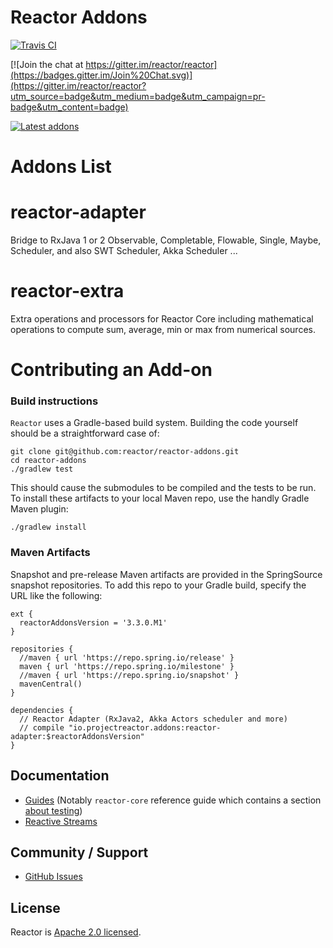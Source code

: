 # Reactor Addons

[![Travis CI](https://travis-ci.org/reactor/reactor-addons.svg?branch=master)](https://travis-ci.org/reactor/reactor-addons)

[![Join the chat at https://gitter.im/reactor/reactor](https://badges.gitter.im/Join%20Chat.svg)](https://gitter.im/reactor/reactor?utm_source=badge&utm_medium=badge&utm_campaign=pr-badge&utm_content=badge)

[![Latest addons](https://maven-badges.herokuapp.com/maven-central/io.projectreactor.addons/reactor-extra/badge.svg?style=plastic)](https://mvnrepository.com/artifact/io.projectreactor.addons/reactor-extra)

# Addons List

# reactor-adapter

Bridge to RxJava 1 or 2 Observable, Completable, Flowable, Single, Maybe, Scheduler, and also SWT Scheduler, Akka Scheduler ...

# reactor-extra

Extra operations and processors for Reactor Core including mathematical operations to compute sum, average, min or max from numerical sources.

# Contributing an Add-on

### Build instructions

`Reactor` uses a Gradle-based build system. Building the code yourself should be a straightforward case of:

    git clone git@github.com:reactor/reactor-addons.git
    cd reactor-addons
    ./gradlew test

This should cause the submodules to be compiled and the tests to be run. To install these artifacts to your local Maven repo, use the handly Gradle Maven plugin:

    ./gradlew install

### Maven Artifacts

Snapshot and pre-release Maven artifacts are provided in the SpringSource snapshot repositories.
To add this repo to your Gradle build, specify the URL like the following:

    ext {
      reactorAddonsVersion = '3.3.0.M1'
    }

    repositories {
      //maven { url 'https://repo.spring.io/release' }
      maven { url 'https://repo.spring.io/milestone' }
      //maven { url 'https://repo.spring.io/snapshot' }
      mavenCentral()
    }

    dependencies {
      // Reactor Adapter (RxJava2, Akka Actors scheduler and more)
      // compile "io.projectreactor.addons:reactor-adapter:$reactorAddonsVersion"
    }


## Documentation

* [Guides](https://projectreactor.io/docs) (Notably `reactor-core` reference guide which
contains a section [about testing](https://projectreactor.io/docs/core/release/reference/docs/index.html#testing))
* [Reactive Streams](https://www.reactive-streams.org/)

## Community / Support

* [GitHub Issues](https://github.com/reactor/reactor-addons/issues)

## License

Reactor is [Apache 2.0 licensed](https://www.apache.org/licenses/LICENSE-2.0.html).
